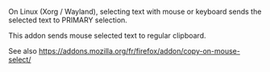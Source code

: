 On Linux (Xorg / Wayland), selecting text with mouse or keyboard sends the selected text to PRIMARY selection.

This addon sends mouse selected text to regular clipboard.

See also https://addons.mozilla.org/fr/firefox/addon/copy-on-mouse-select/
